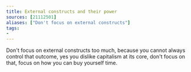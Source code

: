 ```yaml
---
title: External constructs and their power
sources: [21112501]
aliases: ["Don't focus on external constructs"]
tags:
-
---
```


Don't focus on external constructs too much, because you cannot always control that outcome, yes you dislike capitalism at its core, don't focus on that, focus on how you can buy yourself time.